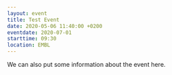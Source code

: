 ```yaml
---
layout: event
title: Test Event
date: 2020-05-06 11:40:00 +0200
eventdate: 2020-07-01
starttime: 09:30
location: EMBL
---
```


We can also put some information about the event here.
